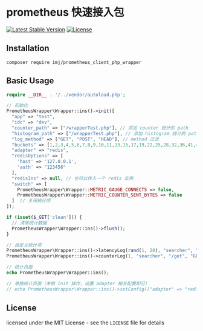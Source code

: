 prometheus 快速接入包
====================
[![Latest Stable Version](https://poser.pugx.org/imj/prometheus_client_php_wrapper/v/stable)](https://packagist.org/packages/imj/prometheus_client_php_wrapper)
[![License](https://poser.pugx.org/imj/prometheus_client_php_wrapper/license)](https://packagist.org/packages/imj/prometheus_client_php_wrapper)

Installation
------------
```shell
composer require imj/prometheus_client_php_wrapper
```

Basic Usage
------------

```php
require __DIR__ . '/../vendor/autoload.php';

// 初始化
PrometheusWrapper\Wrapper::ins()->init([
  "app" => "test",
  "idc" => "dev",
  "counter_path" => ["/wrapperTest.php"], // 添加 counter 统计的 path
  "histogram_path" => ["/wrapperTest.php"], // 添加 histogram 统计的 path
  "log_method" => ["GET", "POST", "HEAD"], // method 过滤
  "buckets" => [1,2,3,4,5,6,7,8,9,10,11,13,15,17,19,22,25,28,32,36,41,47,54,62,71,81,92,105,120,137,156,178,203,231,263,299,340,387,440,500], // 桶距配置
  "adapter" => "redis",
  "redisOptions" => [
    'host' => '127.0.0.1',
    'auth' => "123456"
  ],
  "redisIns" => null, // 也可以传入一个 redis 实例
  "switch" => [
    PrometheusWrapper\Wrapper::METRIC_GAUGE_CONNECTS => false,
    PrometheusWrapper\Wrapper::METRIC_COUNTER_SENT_BYTES => false
  ]  // 关闭统计项
]);

if (isset($_GET['clean'])) {
  // 清除统计数据
  PrometheusWrapper\Wrapper::ins()->flush();
}

// 自定义统计项
PrometheusWrapper\Wrapper::ins()->latencyLog(rand(1, 20), "searcher", "/get", "GET"); // 延迟
PrometheusWrapper\Wrapper::ins()->counterLog(1, "searcher", "/get", "GET", 200); // 计数

// 统计页面
echo PrometheusWrapper\Wrapper::ins();

// 单独统计页面（未做 init 操作，设置 adapter 相关配置即可）
// echo PrometheusWrapper\Wrapper::ins()->setConfig(["adapter" => "redis", "redisOptions" => ['host' => '127.0.0.1', 'auth' => "123456"]]);
```

License
------------

licensed under the MIT License - see the `LICENSE` file for details
